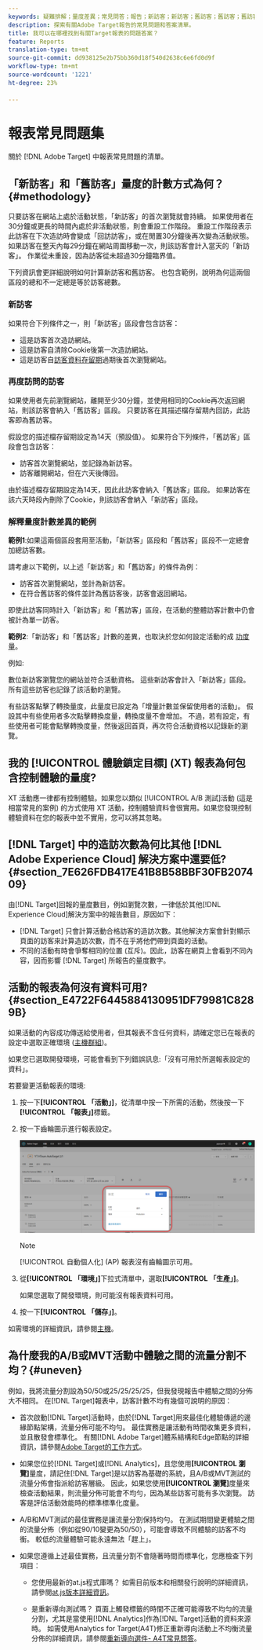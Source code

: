 ```yaml
---
keywords: 疑難排解；量度差異；常見問答；報告；新訪客；新訪客；舊訪客；舊訪客；舊訪客；回訪；新瀏覽
description: 探索有關Adobe Target報告的常見問題和答案清單。
title: 我可以在哪裡找到有關Target報表的問題答案？
feature: Reports
translation-type: tm+mt
source-git-commit: dd938125e2b75bb360d18f540d2638c6e6fd0d9f
workflow-type: tm+mt
source-wordcount: '1221'
ht-degree: 23%

---
```



# 報表常見問題集

關於 [!DNL Adobe Target] 中報表常見問題的清單。

## 「新訪客」和「舊訪客」量度的計數方式為何？{#methodology}

只要訪客在網站上處於活動狀態，「新訪客」的首次瀏覽就會持續。
如果使用者在30分鐘或更長的時間內處於非活動狀態，則會重設工作階段。 重設工作階段表示此訪客在下次造訪時會變成「回訪訪客」，或在閒置30分鐘後再次變為活動狀態。
如果訪客在整天內每29分鐘在網站周圍移動一次，則該訪客會計入當天的「新訪客」。 作業從未重設，因為訪客從未超過30分鐘臨界值。

下列資訊會更詳細說明如何計算新訪客和舊訪客。 也包含範例，說明為何這兩個區段的總和不一定總是等於訪客總數。

### 新訪客

如果符合下列條件之一，則「新訪客」區段會包含訪客：

* 這是訪客首次造訪網站。
* 這是訪客自清除Cookie後第一次造訪網站。
* 這是訪客自[訪客資料存留期](/help/c-target/c-visitor-profile/visitor-profile-lifetime.md)過期後首次瀏覽網站。

### 再度訪問的訪客

如果使用者先前瀏覽網站，離開至少30分鐘，並使用相同的Cookie再次返回網站，則該訪客會納入「舊訪客」區段。 只要訪客在其描述檔存留期內回訪，此訪客即為舊訪客。

假設您的描述檔存留期設定為14天（預設值）。 如果符合下列條件，「舊訪客」區段會包含訪客：

* 訪客首次瀏覽網站，並記錄為新訪客。
* 訪客離開網站，但在六天後傳回。

由於描述檔存留期設定為14天，因此此訪客會納入「舊訪客」區段。 如果訪客在該六天時段內刪除了Cookie，則該訪客會納入「新訪客」區段。

### 解釋量度計數差異的範例

**範例1**:如果這兩個區段套用至活動，「新訪客」區段和「舊訪客」區段不一定總會加總訪客數。

請考慮以下範例，以上述「新訪客」和「舊訪客」的條件為例：

* 訪客首次瀏覽網站，並計為新訪客。
* 在符合舊訪客的條件並計為舊訪客後，訪客會返回網站。

即使此訪客同時計入「新訪客」和「舊訪客」區段，在活動的整體訪客計數中仍會被計為單一訪客。

**範例2**:「新訪客」和「舊訪客」計數的差異，也取決於您如何設定活動的成 [功度量](/help/c-activities/r-success-metrics/success-metrics.md)。

例如:

數位新訪客瀏覽您的網站並符合活動資格。 這些新訪客會計入「新訪客」區段。 所有這些訪客也記錄了該活動的瀏覽。

有些訪客點擊了轉換量度，此量度已設定為「增量計數並保留使用者的活動」。 假設其中有些使用者多次點擊轉換度量，轉換度量不會增加。 不過，若有設定，有些使用者可能會點擊轉換度量，然後返回首頁，再次符合活動資格以記錄新的瀏覽。

## 我的 [!UICONTROL 體驗鎖定目標] (XT) 報表為何包含控制體驗的量度?

XT 活動應一律都有控制體驗。如果您以類似 [!UICONTROL A/B 測試]活動 (這是相當常見的案例) 的方式使用 XT 活動，控制體驗資料會很實用。如果您發現控制體驗資料在您的報表中並不實用，您可以將其忽略。

## [!DNL Target] 中的造訪次數為何比其他 [!DNL Adobe Experience Cloud] 解決方案中還要低? {#section_7E626FDB417E41B8B58BBF30FB207409}

由[!DNL Target]回報的量度數目，例如瀏覽次數，一律低於其他[!DNL Experience Cloud]解決方案中的報告數目，原因如下：

* [!DNL Target] 只會計算活動合格訪客的造訪次數。其他解決方案會針對顯示頁面的訪客來計算造訪次數，而不在乎將他們帶到頁面的活動。
* 不同的活動有時會爭奪相同的位置 (互斥)。因此，訪客在網頁上會看到不同內容，因而影響 [!DNL Target] 所報告的量度數字。

## 活動的報表為何沒有資料可用? {#section_E4722F6445884130951DF79981C8289B}

如果活動的內容成功傳送給使用者，但其報表不含任何資料，請確定您已在報表的設定中選取正確環境 ([主機群組](/help/administrating-target/hosts.md))。

如果您已選取開發環境，可能會看到下列錯誤訊息:「沒有可用於所選報表設定的資料」。

若要變更活動報表的環境:

1. 按一下&#x200B;**[!UICONTROL 「活動」]**，從清單中按一下所需的活動，然後按一下&#x200B;**[!UICONTROL 「報表」]**&#x200B;標籤。
1. 按一下齒輪圖示進行報表設定。

   ![A/B 設定對話方塊](/help/c-reports/c-report-settings/assets/ab_settings_dialog.png)

   >[!NOTE]
   >
   >[!UICONTROL 自動個人化] (AP) 報表沒有齒輪圖示可用。

1. 從&#x200B;**[!UICONTROL 「環境」]**&#x200B;下拉式清單中，選取&#x200B;**[!UICONTROL 「生產」]**。

   如果您選取了開發環境，則可能沒有報表資料可用。

1. 按一下&#x200B;**[!UICONTROL 「儲存」]**。

如需環境的詳細資訊，請參閱[主機](/help/administrating-target/hosts.md#concept_516BB01EBFBD4449AB03940D31AEB66E)。

## 為什麼我的A/B或MVT活動中體驗之間的流量分割不均？{#uneven}

例如，我將流量分割設為50/50或25/25/25/25，但我發現報告中體驗之間的分佈大不相同。 在[!DNL Target]報表中，訪客計數不均有幾個可說明的原因：

* 首次啟動[!DNL Target]活動時，由於[!DNL Target]用來最佳化體驗傳遞的邊緣節點架構，流量分佈可能不均勻。 最佳實務是讓活動有時間收集更多資料，並且散發會標準化。 有關[!DNL Adobe Target]體系結構和Edge節點的詳細資訊，請參閱[Adobe Target的工作方式](/help/c-intro/how-target-works.md)。
* 如果您位於[!DNL Target]或[!DNL Analytics]，且您使用&#x200B;**[!UICONTROL 瀏覽]**&#x200B;量度，請記住[!DNL Target]是以訪客為基礎的系統，且A/B或MVT測試的流量分佈會指派給訪客層級。 因此，如果您使用&#x200B;**[!UICONTROL 瀏覽]**&#x200B;度量來檢查活動結果，則流量分佈可能會不均勻，因為某些訪客可能有多次瀏覽。 訪客是評估活動效能時的標準標準化度量。
* A/B和MVT測試的最佳實務是讓流量分割保持均勻。 在測試期間變更體驗之間的流量分佈（例如從90/10變更為50/50），可能會導致不同體驗的訪客不均衡。 較低的流量體驗可能永遠無法「趕上」。
* 如果您遵循上述最佳實務，且流量分割不會隨著時間而標準化，您應檢查下列項目：

   * 您使用最新的at.js程式庫嗎？ 如需目前版本和相關發行說明的詳細資訊，請參閱[at.js版本詳細資訊](/help/c-implementing-target/c-implementing-target-for-client-side-web/target-atjs-versions.md)。

   * 是重新導向測試嗎？ 頁面上觸發標籤的時間不正確可能導致不均勻的流量分割，尤其是當使用[!DNL Analytics]作為[!DNL Target]活動的資料來源時。 如需使用Analytics for Target(A4T)修正重新導向活動上不均衡流量分佈的詳細資訊，請參閱[重新導向選件- A4T常見問答](/help/c-integrating-target-with-mac/a4t/r-a4t-faq/a4t-faq-redirect-offers.md)。
